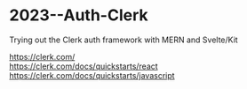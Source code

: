 # 2023--Auth-Clerk
Trying out the Clerk auth framework with MERN and Svelte/Kit

https://clerk.com/  
https://clerk.com/docs/quickstarts/react  
https://clerk.com/docs/quickstarts/javascript
